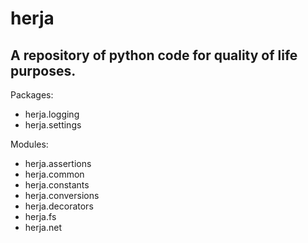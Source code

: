 # herja
## A repository of python code for quality of life purposes.

Packages:
- herja.logging
- herja.settings

Modules:
- herja.assertions
- herja.common
- herja.constants
- herja.conversions
- herja.decorators
- herja.fs
- herja.net

